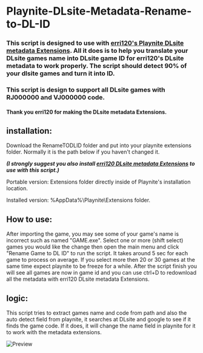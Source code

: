 # Playnite-DLsite-Metadata-Rename-to-DL-ID

### This script is designed to use with [erri120's Playnite DLsite metadata Extensions](https://github.com/erri120/Playnite.Extensions). All it does is to help you translate your DLsite games name into DLsite game ID for erri120's DLsite metadata to work properly. The script should detect 90% of your dlsite games and turn it into ID.

### This script is design to support all DLsite games with RJ000000 and VJ000000 code.

#### Thank you erri120 for making the DLsite metadata Extensions.



## installation:
Download the RenameTODLID folder and put into your playnite extensions folder. Normally it is the path below if you haven't changed it.

***(I strongly suggest you also install [erri120 DLsite metadata Extensions](https://github.com/erri120/Playnite.Extensions) to use with this script.)***

Portable version: Extensions folder directly inside of Playnite's installation location.

Installed version: %AppData%\Playnite\Extensions folder.


## How to use:
After importing the game, you may see some of your game's name is incorrect such as named "GAME.exe". Select one or more (shift select) games you would like the change then open the main menu and click "Rename Game to DL ID" to run the script. It takes around 5 sec for each game to process on average. If you select more then 20 or 30 games at the same time expect playnite to be freeze for a while. After the script finish you will see all games are now in game id and you can use ctrl+D to redownload all the metadata with erri120 DLsite metadata Extensions.


## logic:
This script tries to extract games name and code from path and also the auto detect field from playnite, it searches at DLsite and google to see if it finds the game code. If it does, it will change the name field in playnite for it to work with the metadata extensions.


![Preview](/Preview.gif)
